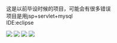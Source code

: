 这是以前毕设时候的项目，可能会有很多错误  
项目是用jsp+servlet+mysql  
IDE:eclipse  

![](http://7xpwa8.com1.z0.glb.clouddn.com/image/res/QQ%E6%88%AA%E5%9B%BE20160720160917.png)
![](http://7xpwa8.com1.z0.glb.clouddn.com/image/res/QQ%E6%88%AA%E5%9B%BE20160720161047.png)
![](http://7xpwa8.com1.z0.glb.clouddn.com/image/res/QQ%E6%88%AA%E5%9B%BE20160720165623.png)
![](http://7xpwa8.com1.z0.glb.clouddn.com/image/res/QQ%E6%88%AA%E5%9B%BE20160720165711.png)
